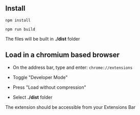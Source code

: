## Install

`npm install`

`npm run build`

The files will be built in **./dist** folder

## Load in a chromium based browser
- On the address bar, type and enter: `chrome://extensions`

- Toggle "Developer Mode"

- Press "Load without compression"

- Select **./dist** folder

The extension should be accessible from your Extensions Bar